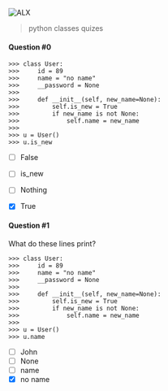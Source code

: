 ![ALX](https://assets.imaginablefutures.com/media/images/ALX_Logo.max-200x150.png)
> python classes quizes

#### Question #0
```
>>> class User:
>>>     id = 89
>>>     name = "no name"
>>>     __password = None
>>>     
>>>     def __init__(self, new_name=None):
>>>         self.is_new = True
>>>         if new_name is not None:
>>>             self.name = new_name
>>> 
>>> u = User()
>>> u.is_new

```
* [ ] False
* [ ] is_new
* [ ] Nothing 
* [X] True


#### Question #1
What do these lines print?
```
>>> class User:
>>>     id = 89
>>>     name = "no name"
>>>     __password = None
>>>     
>>>     def __init__(self, new_name=None):
>>>         self.is_new = True
>>>         if new_name is not None:
>>>             self.name = new_name
>>> 
>>> u = User()
>>> u.name
```

* [ ] John 
* [ ] None
* [ ] name
* [X] no name